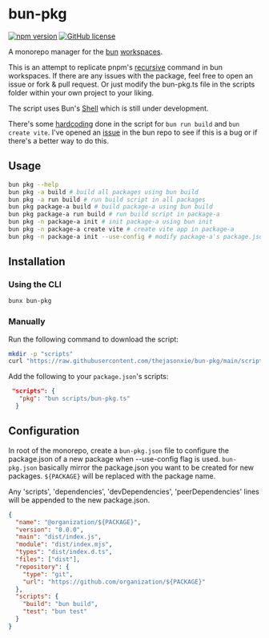 # bun-pkg

[![npm version](https://badge.fury.io/js/bun-pkg.svg)](https://badge.fury.io/js/bun-pkg)
[![GitHub license](https://img.shields.io/badge/license-MIT-blue.svg)](https://raw.githubusercontent.com/brunobasto/bun-pkg/master/LICENSE)

A monorepo manager for the [bun](https://bun.sh/) [workspaces](https://bun.sh/docs/install/workspaces).

This is an attempt to replicate pnpm's [recursive](https://pnpm.io/cli/recursive) command in bun workspaces. If there are any issues with the package, feel free to open an issue or fork & pull request. Or just modify the bun-pkg.ts file in the scripts folder within your own project to your liking.

The script uses Bun's [Shell](https://bun.sh/docs/runtime/shell) which is still under development.

There's some [hardcoding](https://github.com/thejasonxie/bun-pkg/blob/main/scripts/bun-pkg.ts#L107) done in the script for `bun run build` and `bun create vite`. I've opened an [issue](https://github.com/oven-sh/bun/issues/9324) in the bun repo to see if this is a bug or if there's a better way to do this.

## Usage

```bash
bun pkg --help
bun pkg -a build # build all packages using bun build
bun pkg -a run build # run build script in all packages
bun pkg package-a build # build package-a using bun build
bun pkg package-a run build # run build script in package-a
bun pkg -n package-a init # init package-a using bun init
bun pkg -n package-a create vite # create vite app in package-a
bun pkg -n package-a init --use-config # modify package-a's package.json using bun-pkg.json, see configuration section

```

## Installation

### Using the CLI

```bash
bunx bun-pkg
```

### Manually

Run the following command to download the script:

```bash
mkdir -p "scripts"
curl "https://raw.githubusercontent.com/thejasonxie/bun-pkg/main/scripts/bun-pkg.ts" > "scripts/bun-pkg.ts"
```

Add the following to your `package.json`'s scripts:

```json
 "scripts": {
   "pkg": "bun scripts/bun-pkg.ts"
  }
```

## Configuration

In root of the monorepo, create a `bun-pkg.json` file to configure the package.json of a new package when --use-config flag is used.
`bun-pkg.json` basically mirror the package.json you want to be created for new packages.
`${PACKAGE}` will be replaced with the package name.

Any 'scripts', 'dependencies', 'devDependencies', 'peerDependencies' lines will be appended to the new package.json.

```json
{
  "name": "@organization/${PACKAGE}",
  "version": "0.0.0",
  "main": "dist/index.js",
  "module": "dist/index.mjs",
  "types": "dist/index.d.ts",
  "files": ["dist"],
  "repository": {
    "type": "git",
    "url": "https://github.com/organization/${PACKAGE}"
  },
  "scripts": {
    "build": "bun build",
    "test": "bun test"
  }
}
```

